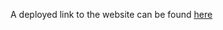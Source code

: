 A deployed link to the website can be found [here](https://sherryrich.github.io/javascript_testing/)